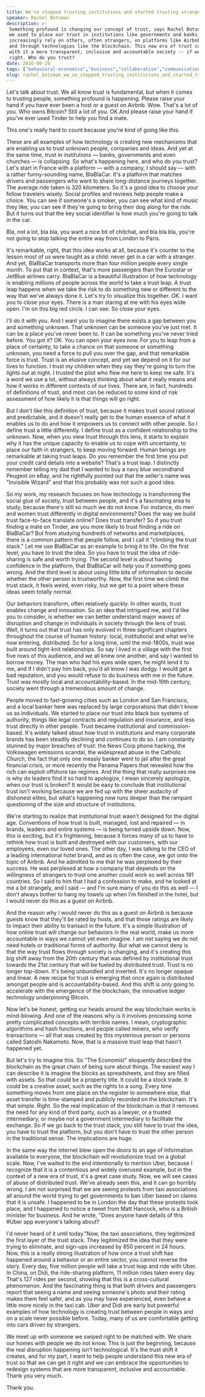 ```yaml
---
title: We've stopped trusting institutions and started trusting strangers
speaker: Rachel Botsman
description: >-
 Something profound is changing our concept of trust, says Rachel Botsman. While
 we used to place our trust in institutions like governments and banks, today we
 increasingly rely on others, often strangers, on platforms like Airbnb and Uber
 and through technologies like the blockchain. This new era of trust could bring
 with it a more transparent, inclusive and accountable society -- if we get it
 right. Who do you trust?
date: 2016-06-29
tags: ["behavioral-economics","business","collaboration","communication","community","data","economics","innovation","money","potential","society","technology","trust","blockchain","cryptocurrency"]
slug: rachel_botsman_we_ve_stopped_trusting_institutions_and_started_trusting_strangers
---
```


Let's talk about trust. We all know trust is fundamental, but when it comes to trusting
people, something profound is happening. Please raise your hand if you have ever been a
host or a guest on Airbnb. Wow. That's a lot of you. Who owns Bitcoin? Still a lot of you.
OK.And please raise your hand if you've ever used Tinder to help you find a
mate.

This one's really hard to count because you're kind of going like this.

These are all examples of how technology is creating new mechanisms that are enabling us
to trust unknown people, companies and ideas. And yet at the same time, trust in
institutions — banks, governments and even churches — is collapsing. So what's happening
here, and who do you trust? Let's start in France with a platform — with a company, I
should say — with a rather funny-sounding name, BlaBlaCar. It's a platform that matches
drivers and passengers who want to share long-distance journeys together. The average ride
taken is 320 kilometers. So it's a good idea to choose your fellow travelers wisely.
Social profiles and reviews help people make a choice. You can see if someone's a smoker,
you can see what kind of music they like, you can see if they're going to bring their dog
along for the ride. But it turns out that the key social identifier is how much you're
going to talk in the car.

Bla, not a lot, bla bla, you want a nice bit of chitchat, and bla bla bla, you're not
going to stop talking the entire way from London to Paris.

It's remarkable, right, that this idea works at all, because it's counter to the lesson
most of us were taught as a child: never get in a car with a stranger. And yet, BlaBlaCar
transports more than four million people every single month. To put that in context,
that's more passengers than the Eurostar or JetBlue airlines carry. BlaBlaCar is a
beautiful illustration of how technology is enabling millions of people across the world
to take a trust leap. A trust leap happens when we take the risk to do something new or
different to the way that we've always done it. Let's try to visualize this together. OK.
I want you to close your eyes. There is a man staring at me with his eyes wide open. I'm
on this big red circle. I can see. So close your eyes.

I'll do it with you. And I want you to imagine there exists a gap between you and
something unknown. That unknown can be someone you've just met. It can be a place you've
never been to. It can be something you've never tried before. You got it? OK. You can open
your eyes now. For you to leap from a place of certainty, to take a chance on that someone
or something unknown, you need a force to pull you over the gap, and that remarkable force
is trust. Trust is an elusive concept, and yet we depend on it for our lives to function. I
trust my children when they say they're going to turn the lights out at night. I trusted
the pilot who flew me here to keep me safe. It's a word we use a lot, without always
thinking about what it really means and how it works in different contexts of our
lives. There are, in fact, hundreds of definitions of trust, and most can be reduced to
some kind of risk assessment of how likely it is that things will go right.

But I don't like this definition of trust, because it makes trust sound rational and
predictable, and it doesn't really get to the human essence of what it enables us to do
and how it empowers us to connect with other people. So I define trust a little
differently. I define trust as a confident relationship to the unknown. Now, when you view
trust through this lens, it starts to explain why it has the unique capacity to enable us
to cope with uncertainty, to place our faith in strangers, to keep moving forward. Human
beings are remarkable at taking trust leaps. Do you remember the first time you put your
credit card details into a website? That's a trust leap. I distinctly remember telling my
dad that I wanted to buy a navy blue secondhand Peugeot on eBay, and he rightfully pointed
out that the seller's name was "Invisible Wizard" and that this probably was not such a
good idea.

So my work, my research focuses on how technology is transforming the social glue of
society, trust between people, and it's a fascinating area to study, because there's still
so much we do not know. For instance, do men and women trust differently in digital
environments? Does the way we build trust face-to-face translate online? Does trust
transfer? So if you trust finding a mate on Tinder, are you more likely to trust finding a
ride on BlaBlaCar? But from studying hundreds of networks and marketplaces, there is a
common pattern that people follow, and I call it "climbing the trust stack." Let me use
BlaBlaCar as an example to bring it to life. On the first level, you have to trust the
idea. So you have to trust the idea of ride-sharing is safe and worth trying. The second
level is about having confidence in the platform, that BlaBlaCar will help you if
something goes wrong. And the third level is about using little bits of information to
decide whether the other person is trustworthy. Now, the first time we climb the trust
stack, it feels weird, even risky, but we get to a point where these ideas seem totally
normal.

Our behaviors transform, often relatively quickly. In other words, trust enables change
and innovation. So an idea that intrigued me, and I'd like you to consider, is whether we
can better understand major waves of disruption and change in individuals in society
through the lens of trust. Well, it turns out that trust has only evolved in three
significant chapters throughout the course of human history: local, institutional and what
we're now entering, distributed. So for a long time, until the mid-1800s, trust was built
around tight-knit relationships. So say I lived in a village with the first five rows of
this audience, and we all knew one another, and say I wanted to borrow money. The man who
had his eyes wide open, he might lend it to me, and if I didn't pay him back, you'd all
know I was dodgy. I would get a bad reputation, and you would refuse to do business with
me in the future. Trust was mostly local and accountability-based. In the mid-19th century,
society went through a tremendous amount of change.

People moved to fast-growing cities such as London and San Francisco, and a local banker
here was replaced by large corporations that didn't know us as individuals. We started to
place our trust into black box systems of authority, things like legal contracts and
regulation and insurance, and less trust directly in other people. Trust became
institutional and commission-based. It's widely talked about how trust in institutions and
many corporate brands has been steadily declining and continues to do so. I am constantly
stunned by major breaches of trust: the News Corp phone hacking, the Volkswagen emissions
scandal, the widespread abuse in the Catholic Church, the fact that only one measly banker
went to jail after the great financial crisis, or more recently the Panama Papers that
revealed how the rich can exploit offshore tax regimes. And the thing that really
surprises me is why do leaders find it so hard to apologize, I mean sincerely apologize,
when our trust is broken? It would be easy to conclude that institutional trust isn't
working because we are fed up with the sheer audacity of dishonest elites, but what's
happening now runs deeper than the rampant questioning of the size and structure of
institutions.

We're starting to realize that institutional trust wasn't designed for the digital age.
Conventions of how trust is built, managed, lost and repaired — in brands, leaders and
entire systems — is being turned upside down. Now, this is exciting, but it's frightening,
because it forces many of us to have to rethink how trust is built and destroyed with our
customers, with our employees, even our loved ones. The other day, I was talking to the CEO
of a leading international hotel brand, and as is often the case, we got onto the topic of
Airbnb. And he admitted to me that he was perplexed by their success. He was perplexed at
how a company that depends on the willingness of strangers to trust one another could work
so well across 191 countries. So I said to him that I had a confession to make, and he
looked at me a bit strangely, and I said — and I'm sure many of you do this as well — I
don't always bother to hang my towels up when I'm finished in the hotel, but I would never
do this as a guest on Airbnb.

And the reason why I would never do this as a guest on Airbnb is because guests know that
they'll be rated by hosts, and that those ratings are likely to impact their ability to
transact in the future. It's a simple illustration of how online trust will change our
behaviors in the real world, make us more accountable in ways we cannot yet even imagine. I
am not saying we do not need hotels or traditional forms of authority. But what we cannot
deny is that the way trust flows through society is changing, and it's creating this big
shift away from the 20th century that was defined by institutional trust towards the 21st
century that will be fueled by distributed trust. Trust is no longer top-down. It's being
unbundled and inverted. It's no longer opaque and linear. A new recipe for trust is
emerging that once again is distributed amongst people and is accountability-based. And
this shift is only going to accelerate with the emergence of the blockchain, the
innovative ledger technology underpinning Bitcoin.

Now let's be honest, getting our heads around the way blockchain works is mind-blowing.
And one of the reasons why is it involves processing some pretty complicated concepts with
terrible names. I mean, cryptographic algorithms and hash functions, and people called
miners, who verify transactions — all that was created by this mysterious person or
persons called Satoshi Nakamoto. Now, that is a massive trust leap that hasn't happened
yet.

But let's try to imagine this. So "The Economist" eloquently described the blockchain as
the great chain of being sure about things. The easiest way I can describe it is imagine
the blocks as spreadsheets, and they are filled with assets. So that could be a property
title. It could be a stock trade. It could be a creative asset, such as the rights to a
song. Every time something moves from one place on the register to somewhere else, that
asset transfer is time-stamped and publicly recorded on the blockchain. It's that simple.
Right. So the real implication of the blockchain is that it removes the need for any kind
of third party, such as a lawyer, or a trusted intermediary, or maybe not a government
intermediary to facilitate the exchange. So if we go back to the trust stack, you still
have to trust the idea, you have to trust the platform, but you don't have to trust the
other person in the traditional sense. The implications are huge.

In the same way the internet blew open the doors to an age of information available to
everyone, the blockchain will revolutionize trust on a global scale. Now, I've waited to
the end intentionally to mention Uber, because I recognize that it is a contentious and
widely overused example, but in the context of a new era of trust, it's a great case
study. Now, we will see cases of abuse of distributed trust. We've already seen this, and
it can go horribly wrong. I am not surprised that we are seeing protests from taxi
associations all around the world trying to get governments to ban Uber based on claims
that it is unsafe. I happened to be in London the day that these protests took place, and
I happened to notice a tweet from Matt Hancock, who is a British minister for business. And
he wrote, "Does anyone have details of this #Uber app everyone's talking
about?

I'd never heard of it until today."Now, the taxi associations, they legitimized the first
layer of the trust stack. They legitimized the idea that they were trying to eliminate,
and sign-ups increased by 850 percent in 24 hours. Now, this is a really strong
illustration of how once a trust shift has happened around a behavior or an entire sector,
you cannot reverse the story. Every day, five million people will take a trust leap and
ride with Uber. In China, on Didi, the ride-sharing platform, 11 million rides taken every
day. That's 127 rides per second, showing that this is a cross-cultural phenomenon. And the
fascinating thing is that both drivers and passengers report that seeing a name and seeing
someone's photo and their rating makes them feel safer, and as you may have experienced,
even behave a little more nicely in the taxi cab. Uber and Didi are early but powerful
examples of how technology is creating trust between people in ways and on a scale never
possible before. Today, many of us are comfortable getting into cars driven by
strangers.

We meet up with someone we swiped right to be matched with. We share our homes with people
we do not know. This is just the beginning, because the real disruption happening isn't
technological. It's the trust shift it creates, and for my part, I want to help people
understand this new era of trust so that we can get it right and we can embrace the
opportunities to redesign systems that are more transparent, inclusive and
accountable. Thank you very much.

Thank you.

<!--
ad_duration=3.33
comment_count=58
event="TEDSummit"
external_start_time=0
has_talk_citation=1
intro_duration=11.82
is_subtitle_required="False"
is_talk_featured="True"
language="en"
language_swap="False"
native_language="en"
number_of_related_talks=6
number_of_speakers=1
number_of_subtitled_videos=23
number_of_tags=15
number_of_talk_download_languages=23
number_of_talk_more_resources=1
number_of_talk_recommendations=2
number_of_talks_take_actions=0
post_ad_duration=0.83
published_timestamp="2016-10-17 14:48:54"
recording_date="2016-06-29"
speaker_description="Trust researcher"
speaker_is_published=1
speaker_name="Rachel Botsman"
talk_name="We've stopped trusting institutions and started trusting strangers"
talk_recommendations_blurb="Check out these must-reads (and must-watches), curated by Rachel Botsman"
talks_tags=["behavioral-economics","business","collaboration","communication","community","data","economics","innovation","money","potential","society","technology","trust","blockchain","cryptocurrency"]
talks_take_action=[]
url_audio="https://download.ted.com/talks/RachelBotsman_2016T.mp3?apikey=acme-roadrunner"
url_photo_speaker="https://pe.tedcdn.com/images/ted/1c06f2498aea2914fd0d80631500818e16553db8_254x191.jpg"
url_photo_talk="https://s3.amazonaws.com/talkstar-photos/uploads/b55d3f2a-bb4c-45e4-9d40-fb46a9e8c415/RachelBotsman_2016T-embed.jpg"
url_webpage="https://www.ted.com/talks/rachel_botsman_we_ve_stopped_trusting_institutions_and_started_trusting_strangers"
video_type_name="TED Stage Talk"
-->